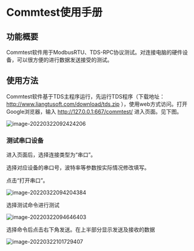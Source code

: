 # Commtest使用手册

## 功能概要

Commtest软件用于ModbusRTU、TDS-RPC协议测试。对连接电脑的硬件设备，可以很方便的进行数据发送接受的测试。

## 使用方法

Commtest软件基于TDS主程序运行，先运行TDS程序（下载地址：http://www.liangtusoft.com/download/tds.zip ），使用web方式访问。打开Google浏览器，输入 http://127.0.0.1:667/commtest/ 进入页面。见下图。

![image-20220322092424206](/tools-commtest/image-20220322092424206.png)

### 测试串口设备

进入页面后，选择连接类型为“串口”。

选择对应设备的串口号，波特率等参数按实际情况修改填写。

点击“打开串口”。

![image-20220322094204384](/tools-commtest/image-20220322094204384.png)

选择测试命令进行测试

![image-20220322094646403](/tools-commtest/image-20220322094646403.png)

选择命令后点击右下角发送。在上半部分显示发送及接收的数据

![image-20220322101729407](/tools-commtest/image-20220322101729407.png)
